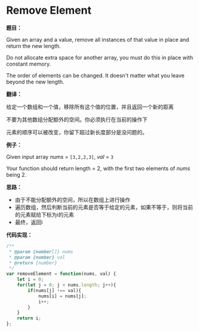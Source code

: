 # Remove Element

**题目：**

Given an array and a value, remove all instances of that value in place and return the new length.

Do not allocate extra space for another array, you must do this in place with constant memory.

The order of elements can be changed. It doesn't matter what you leave beyond the new length.

**翻译：**

给定一个数组和一个值，移除所有这个值的位置，并且返回一个新的距离

不要为其他数组分配额外的空间。你必须执行在当前的操作下

元素的顺序可以被改变，你留下超过新长度部分是没问题的。

**例子：**

Given input array *nums* = `[3,2,2,3]`, *val* = `3`

Your function should return length = 2, with the first two elements of *nums* being 2.

**思路：**

* 由于不能分配额外的空间，所以在数组上进行操作
* 遍历数组，然后判断当前的元素是否等于给定的元素，如果不等于，则将当前的元素赋给下标为i的元素
* 最终，返回i

**代码实现：**

```javascript
/**
 * @param {number[]} nums
 * @param {number} val
 * @return {number}
 */
var removeElement = function(nums, val) {
    let i = 0;
    for(let j = 0; j < nums.length; j++){
        if(nums[j] !== val){
            nums[i] = nums[j];
            i++;
        }
    }
    return i;
};
```

